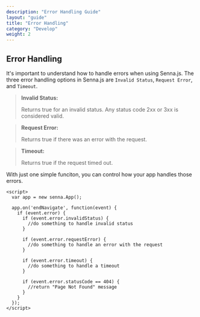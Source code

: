 ```yaml
---
description: "Error Handling Guide"
layout: "guide"
title: "Error Handling"
category: "Develop"
weight: 2
---
```


<article id="error-handling">

## Error Handling

It's important to understand how to handle errors when using Senna.js. The three error handling options in Senna.js are `Invalid Status`, `Request Error`, and `Timeout`.

>**Invalid Status:**
>
>Returns true for an invalid status. Any status code 2xx or 3xx is considered valid.

>**Request Error:**
>
>Returns true if there was an error with the request.

>**Timeout:**
>
>Returns true if the request timed out.

With just one simple funciton, you can control how your app handles those errors.


```
<script>
  var app = new senna.App();

  app.on('endNavigate', function(event) {
    if (event.error) {
      if (event.error.invalidStatus) {
        //do something to handle invalid status
      }

      if (event.error.requestError) {
        //do something to handle an error with the request
      }

      if (event.error.timeout) {
        //do something to handle a timeout
      }

      if (event.error.statusCode == 404) {
        //return "Page Not Found" message
      }
    }
  });
</script>
```


</article>
